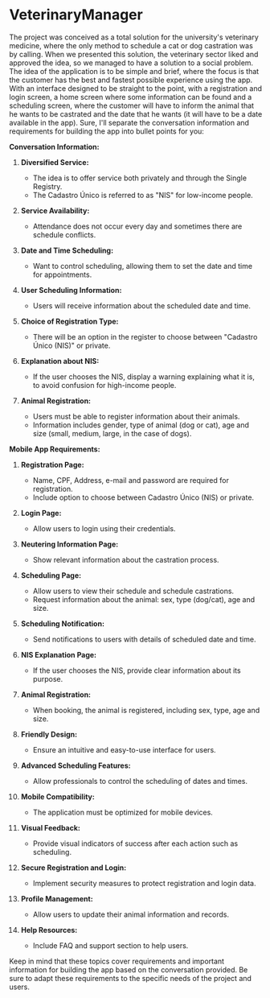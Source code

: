# VeterinaryManager
 The project was conceived as a total solution for the university's veterinary medicine, where the only method to schedule a cat or dog castration was by calling. When we presented this solution, the veterinary sector liked and approved the idea, so we managed to have a solution to a social problem.
The idea of the application is to be simple and brief, where the focus is that the customer has the best and fastest possible experience using the app. With an interface designed to be straight to the point, with a registration and login screen, a home screen where some information can be found and a scheduling screen, where the customer will have to inform the animal that he wants to be castrated and the date that he wants (it will have to be a date available in the app).
Sure, I'll separate the conversation information and requirements for building the app into bullet points for you:

**Conversation Information:**

1. **Diversified Service:**
    - The idea is to offer service both privately and through the Single Registry.
    - The Cadastro Único is referred to as "NIS" for low-income people.

2. **Service Availability:**
    - Attendance does not occur every day and sometimes there are schedule conflicts.

3. **Date and Time Scheduling:**
    - Want to control scheduling, allowing them to set the date and time for appointments.

4. **User Scheduling Information:**
    - Users will receive information about the scheduled date and time.

5. **Choice of Registration Type:**
    - There will be an option in the register to choose between "Cadastro Único (NIS)" or private.

6. **Explanation about NIS:**
    - If the user chooses the NIS, display a warning explaining what it is, to avoid confusion for high-income people.

7. **Animal Registration:**
    - Users must be able to register information about their animals.
    - Information includes gender, type of animal (dog or cat), age and size (small, medium, large, in the case of dogs).

**Mobile App Requirements:**

1. **Registration Page:**
    - Name, CPF, Address, e-mail and password are required for registration.
    - Include option to choose between Cadastro Único (NIS) or private.

2. **Login Page:**
    - Allow users to login using their credentials.

3. **Neutering Information Page:**
    - Show relevant information about the castration process.

4. **Scheduling Page:**
    - Allow users to view their schedule and schedule castrations.
    - Request information about the animal: sex, type (dog/cat), age and size.

5. **Scheduling Notification:**
    - Send notifications to users with details of scheduled date and time.

6. **NIS Explanation Page:**
    - If the user chooses the NIS, provide clear information about its purpose.

7. **Animal Registration:**
    - When booking, the animal is registered, including sex, type, age and size.

8. **Friendly Design:**
    - Ensure an intuitive and easy-to-use interface for users.

9. **Advanced Scheduling Features:**
    - Allow professionals to control the scheduling of dates and times.

10. **Mobile Compatibility:**
     - The application must be optimized for mobile devices.

11. **Visual Feedback:**
     - Provide visual indicators of success after each action such as scheduling.

12. **Secure Registration and Login:**
     - Implement security measures to protect registration and login data.

13. **Profile Management:**
     - Allow users to update their animal information and records.

14. **Help Resources:**
     - Include FAQ and support section to help users.

Keep in mind that these topics cover requirements and important information for building the app based on the conversation provided. Be sure to adapt these requirements to the specific needs of the project and users.

